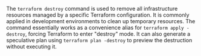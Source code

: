 The `terraform destroy` command is used to remove all infrastructure resources managed by a specific Terraform configuration. It is commonly applied in development environments to clean up temporary resources. The command essentially works as a convenience alias for `terraform apply -destroy`, forcing Terraform to enter "destroy" mode. It can also generate a speculative plan using `terraform plan -destroy` to preview the destruction without executing it.